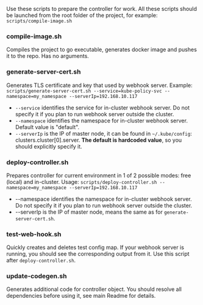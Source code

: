 Use these scripts to prepare the controller for work.
All these scripts should be launched from the root folder of the project, for example:
`scripts/compile-image.sh`

### compile-image.sh ###
Compiles the project to go executable, generates docker image and pushes it to the repo. Has no arguments.

### generate-server-cert.sh ###
Generates TLS certificate and key that used by webhook server. Example:
`scripts/generate-server-cert.sh --service=kube-policy-svc --namespace=my_namespace --serverIp=192.168.10.117`
* `--service` identifies the service for in-cluster webhook server. Do not specify it if you plan to run webhook server outside the cluster.
* `--namespace` identifies the namespace for in-cluster webhook server. Default value is "default".
* `--serverIp` is the IP of master node, it can be found in `~/.kube/config`: clusters.cluster[0].server. **The default is hardcoded value**, so you should explicitly specify it.

### deploy-controller.sh ###
Prepares controller for current environment in 1 of 2 possible modes: free (local) and in-cluster. Usage:
`scripts/deploy-controller.sh --namespace=my_namespace --serverIp=192.168.10.117`
* --namespace identifies the namespace for in-cluster webhook server. Do not specify it if you plan to run webhook server outside the cluster.
* --serverIp is the IP of master node, means the same as for `generate-server-cert.sh`.

### test-web-hook.sh ###
Quickly creates and deletes test config map. If your webhook server is running, you should see the corresponding output from it. Use this script after `deploy-controller.sh`.

### update-codegen.sh ###
Generates additional code for controller object. You should resolve all dependencies before using it, see main Readme for details.
